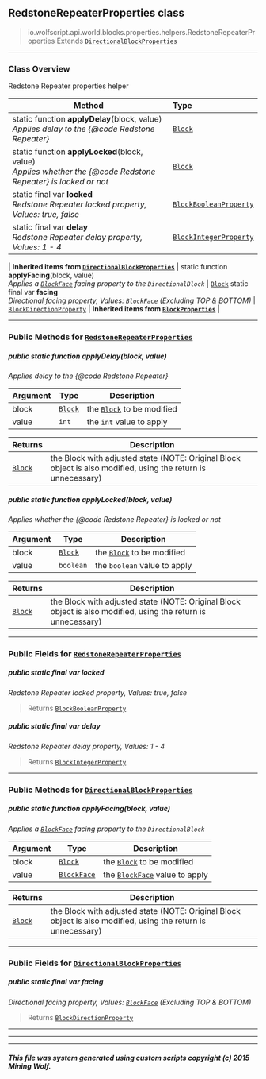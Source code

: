 ## RedstoneRepeaterProperties __class__

>io.wolfscript.api.world.blocks.properties.helpers.RedstoneRepeaterProperties
>Extends [`DirectionalBlockProperties`](DirectionalBlockProperties.md)

---

### Class Overview

Redstone Repeater properties helper

Method | Type   
--- | :--- 
static function __applyDelay__(block, value) <br> _Applies delay to the {@code Redstone Repeater}_ | [`Block`](../../Block.md)
static function __applyLocked__(block, value) <br> _Applies whether the {@code Redstone Repeater} is locked or not_ | [`Block`](../../Block.md)
static final var __locked__ <br> _Redstone Repeater locked property, Values: true, false_ | [`BlockBooleanProperty`](../BlockBooleanProperty.md)
static final var __delay__ <br> _Redstone Repeater delay property, Values: 1 - 4_ | [`BlockIntegerProperty`](../BlockIntegerProperty.md)
 |
__Inherited items from [`DirectionalBlockProperties`](DirectionalBlockProperties.md)__ |
static function __applyFacing__(block, value) <br> _Applies a [`BlockFace`](../../BlockFace.md) facing property to the `DirectionalBlock`_ | [`Block`](../../Block.md)
static final var __facing__ <br> _Directional facing property, Values: [`BlockFace`](../../BlockFace.md) (Excluding TOP & BOTTOM)_ | [`BlockDirectionProperty`](../BlockDirectionProperty.md)
 |
__Inherited items from [`BlockProperties`](BlockProperties.md)__ |







---


### Public Methods for [`RedstoneRepeaterProperties`](RedstoneRepeaterProperties.md)

##### <a id='applydelay'></a>public static function __applyDelay__(block, value)

_Applies delay to the {@code Redstone Repeater}_

Argument | Type | Description  
--- | --- | --- 
block | [`Block`](../../Block.md) | the [`Block`](../../Block.md) to be modified
value | `int` | the `int` value to apply

Returns | Description
--- | --- 
[`Block`](../../Block.md) | the Block with adjusted state (NOTE: Original Block object is also modified, using the return is unnecessary)


##### <a id='applylocked'></a>public static function __applyLocked__(block, value)

_Applies whether the {@code Redstone Repeater} is locked or not_

Argument | Type | Description  
--- | --- | --- 
block | [`Block`](../../Block.md) | the [`Block`](../../Block.md) to be modified
value | `boolean` | the `boolean` value to apply

Returns | Description
--- | --- 
[`Block`](../../Block.md) | the Block with adjusted state (NOTE: Original Block object is also modified, using the return is unnecessary)


---

### Public Fields for [`RedstoneRepeaterProperties`](RedstoneRepeaterProperties.md)

##### <a id='locked'></a>public static final var __locked__

_Redstone Repeater locked property, Values: true, false_

>Returns
>  [`BlockBooleanProperty`](../BlockBooleanProperty.md)

##### <a id='delay'></a>public static final var __delay__

_Redstone Repeater delay property, Values: 1 - 4_

>Returns
>  [`BlockIntegerProperty`](../BlockIntegerProperty.md)

---

### Public Methods for [`DirectionalBlockProperties`](DirectionalBlockProperties.md)

##### <a id='applyfacing'></a>public static function __applyFacing__(block, value)

_Applies a [`BlockFace`](../../BlockFace.md) facing property to the `DirectionalBlock`_

Argument | Type | Description  
--- | --- | --- 
block | [`Block`](../../Block.md) | the [`Block`](../../Block.md) to be modified
value | [`BlockFace`](../../BlockFace.md) | the [`BlockFace`](../../BlockFace.md) value to apply

Returns | Description
--- | --- 
[`Block`](../../Block.md) | the Block with adjusted state (NOTE: Original Block object is also modified, using the return is unnecessary)


---

### Public Fields for [`DirectionalBlockProperties`](DirectionalBlockProperties.md)

##### <a id='facing'></a>public static final var __facing__

_Directional facing property, Values: [`BlockFace`](../../BlockFace.md) (Excluding TOP & BOTTOM)_

>Returns
>  [`BlockDirectionProperty`](../BlockDirectionProperty.md)

---


---


---


##### This file was system generated using custom scripts copyright (c) 2015 Mining Wolf.
	


